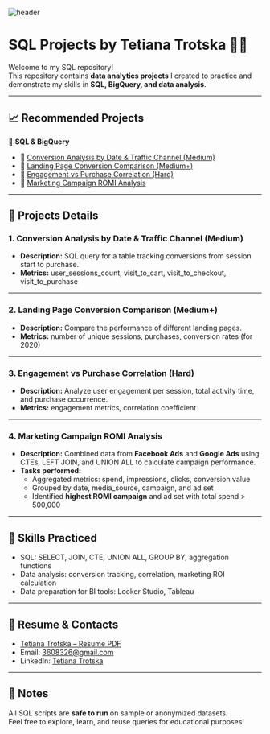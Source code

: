 ![header](https://capsule-render.vercel.app/api?type=soft&color=0:FFD700,100:1E90FF&height=200&section=header&text=Hi%2C%20I'm%20Tetiana%20👋&fontSize=40&fontColor=ffffff&animation=fadeIn)

# SQL Projects by Tetiana Trotska 👩‍💻

Welcome to my SQL repository!  
This repository contains **data analytics projects** I created to practice and demonstrate my skills in **SQL, BigQuery, and data analysis**.

---

## 📈 Recommended Projects  
🔹 **SQL & BigQuery**  
- 📌 [Conversion Analysis by Date & Traffic Channel (Medium)](https://github.com/TETIANA-TR/SQL/commit/7d862aec9247f2d369611d7a19a3cb2083dfdd6a)  
- 📌 [Landing Page Conversion Comparison (Medium+)](https://github.com/TETIANA-TR/SQL/commit/2007c25a3bddeaf24763cfb54d4c4ca198c8b329)  
- 📌 [Engagement vs Purchase Correlation (Hard)](https://github.com/TETIANA-TR/SQL/commit/05f195d825898e558ebd957c6410b9f303c94bcf)  
- 📌 [Marketing Campaign ROMI Analysis](https://github.com/TETIANA-TR/SQL/commit/2ed726f5f7e5d7568e1fdab4e26040ec835120ca)

---

## 🔹 Projects Details

### 1. Conversion Analysis by Date & Traffic Channel (Medium)
- **Description:** SQL query for a table tracking conversions from session start to purchase.  
- **Metrics:** user_sessions_count, visit_to_cart, visit_to_checkout, visit_to_purchase  

---

### 2. Landing Page Conversion Comparison (Medium+)
- **Description:** Compare the performance of different landing pages.  
- **Metrics:** number of unique sessions, purchases, conversion rates (for 2020)  

---

### 3. Engagement vs Purchase Correlation (Hard)
- **Description:** Analyze user engagement per session, total activity time, and purchase occurrence.  
- **Metrics:** engagement metrics, correlation coefficient  

---

### 4. Marketing Campaign ROMI Analysis
- **Description:** Combined data from **Facebook Ads** and **Google Ads** using CTEs, LEFT JOIN, and UNION ALL to calculate campaign performance.  
- **Tasks performed:**  
  - Aggregated metrics: spend, impressions, clicks, conversion value  
  - Grouped by date, media_source, campaign, and ad set  
  - Identified **highest ROMI campaign** and ad set with total spend > 500,000  

---

## 🧰 Skills Practiced
- SQL: SELECT, JOIN, CTE, UNION ALL, GROUP BY, aggregation functions  
- Data analysis: conversion tracking, correlation, marketing ROI calculation  
- Data preparation for BI tools: Looker Studio, Tableau  

---

## 📄 Resume & Contacts
- [Tetiana Trotska – Resume PDF](https://github.com/TETIANA-TR/TETIANA-TR/blob/018ac0b3b42938c3ea376694419d7396aab6aee1/resume.pdf)  
- Email: 3608326@gmail.com  
- LinkedIn: [Tetiana Trotska](https://www.linkedin.com/)

---

## 🌟 Notes
All SQL scripts are **safe to run** on sample or anonymized datasets.  
Feel free to explore, learn, and reuse queries for educational purposes!

